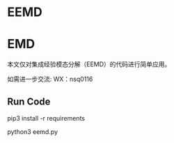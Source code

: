# EEMD

# EMD

本文仅对集成经验模态分解（EEMD）的代码进行简单应用。


如需进一步交流: WX：nsq0116

## Run Code

pip3 install  -r requirements

python3 eemd.py

